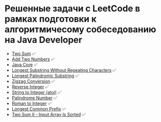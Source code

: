 # Решенные задачи с LeetCode в рамках подготовки к алгоритмичесому собеседованию на Java Developer

+ [Two Sum](#two-sum) :white_check_mark:
+ [Add Two Numbers](#add-two-numbers) :white_check_mark:
+ [Java Core](#java-core) :white_check_mark:
+ [Longest Substring Without Repeating Characters](#longest-substring-without-repeating-characters) :white_check_mark:
+ [Longest Palindromic Substring](#longest-palindromic-substring) :white_check_mark:
+ [Zigzag Conversion](#zigzag-conversion) :white_check_mark:
+ [Reverse Integer](#reverse-integer) :white_check_mark:
+ [String to Integer (atoi)](#atoi) :white_check_mark:
+ [Palindrome Number](#palindrome-number) :white_check_mark:
+ [Roman to Integer](#roman-to-integer) :white_check_mark:
+ [Longest Common Prefix](#lcp) :white_check_mark:
+ [Two Sum II - Input Array Is Sorted](#two-sum2) :white_check_mark:
